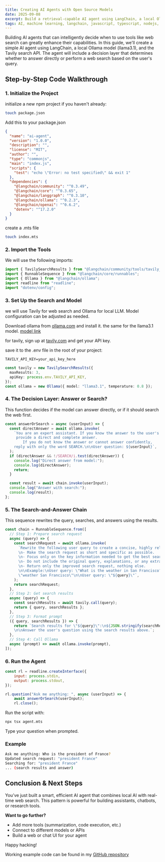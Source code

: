 ```yaml
---
title: Creating AI Agents with Open Source Models
date: 2025-09-08
excerpt: Build a retrieval-capable AI agent using LangChain, a local Ollama model (llama3.1), and the Tavily search API with a decision layer that skips unnecessary tool calls.
tags: AI, machine learning, langchain, javascript, typescript, nodejs, ollama, agents, search, tavily
---
```


Building AI agents that can intelligently decide when to use tools like web search can greatly enhance their capabilities. In this guide, we'll create a simple AI agent using LangChain, a local Ollama model (llama3.1), and the Tavily search API. The agent will include a decision layer that determines whether to answer directly or perform a web search based on the user's query.

## Step-by-Step Code Walkthrough

### 1. Initialize the Project

initialize a new npm project if you haven't already:

```bash
touch package.json
```

Add this to your package.json

```json
{
  "name": "ai-agent",
  "version": "1.0.0",
  "description": "",
  "license": "MIT",
  "author": "",
  "type": "commonjs",
  "main": "index.js",
  "scripts": {
    "test": "echo \"Error: no test specified\" && exit 1"
  },
  "dependencies": {
    "@langchain/community": "^0.3.49",
    "@langchain/core": "^0.3.65",
    "@langchain/langgraph": "^0.3.10",
    "@langchain/ollama": "^0.2.3",
    "@langchain/openai": "^0.6.2",
    "dotenv": "^17.2.0"
  }
}
```


create a .mts file
```bash
touch index.mts
```

### 2. Import the Tools

We will use the following imports:

```ts
import { TavilySearchResults } from "@langchain/community/tools/tavily_search";
import { RunnableSequence } from "@langchain/core/runnables";
import { Ollama } from "@langchain/ollama";
import readline from "readline";
import "dotenv/config";
```

### 3. Set Up the Search and Model

we will use Tavily for web search and Ollama for local LLM.
Model configuration can be adjusted as needed.

Download ollama from [ollama.com](https://ollama.com/download) and install it.
the same for the llama3.1 model. [model link](https://ollama.com/library/llama3.1)

for tavily, sign up at [tavily.com](https://tavily.com) and get your API key.

save it to the .env file in the root of your project:

```
TAVILY_API_KEY=your_api_key_here
```


```ts
const tavily = new TavilySearchResults({
  maxResults: 3,
  apiKey: process.env.TAVILY_API_KEY,
});
const ollama = new Ollama({ model: "llama3.1", temperature: 0.8 });
```


### 4. The Decision Layer: Answer or Search?

This function decides if the model can answer directly, or if it should search the web first.

```ts
const answerOrSearch = async (userInput) => {
  const directAnswer = await ollama.invoke(
    `You are an expert assistant. If you know the answer to the user's question,
     provide a direct and complete answer. 
		If you do not know the answer or cannot answer confidently, 
    reply with only the word SEARCH.\n\nUser question: ${userInput}`,
  );
  if (directAnswer && !/SEARCH/i.test(directAnswer)) {
    console.log("Direct answer from model:");
    console.log(directAnswer);
    return;
  }

  const result = await chain.invoke(userInput);
  console.log("Answer with search:");
  console.log(result);
};
```

### 5. The Search-and-Answer Chain

This sequence rewrites the query, searches, and answers using the results.

```ts
const chain = RunnableSequence.from([
  // Step 1: Prepare search request
  async (query) => {
    const searchRequest = await ollama.invoke(
      `Rewrite the following user query to create a concise, highly relevant search request for a web search.
      \n- Make the search request as short and specific as possible.
      \n- Focus only on the key information needed to get the best search results.
      \n- Do not include the original query, explanations, or any extra context.
      \n- Return only the improved search request, nothing else.
      \n\nExample:\nUser query: \"What is the weather in San Francisco?\"\nSearch request: 
      \"weather San Francisco\"\n\nUser query: \"${query}\"`,
    );
    return searchRequest;
  },
  // Step 2: Get search results
  async (query) => {
    const searchResults = await tavily.call(query);
    return { query, searchResults };
  },
  // Step 3: Format prompt
  ({ query, searchResults }) => {
    return `Search results for \"${query}\":\n${JSON.stringify(searchResults, null, 2)}
    \n\nAnswer the user's question using the search results above.`;
  },
  // Step 4: Call Ollama
  async (prompt) => await ollama.invoke(prompt),
]);
```

### 6. Run the Agent

```js
const rl = readline.createInterface({
	input: process.stdin,
	output: process.stdout,
});

rl.question("Ask me anything: ", async (userInput) => {
	await answerOrSearch(userInput);
	rl.close();
```

Run the script with:

```bash
npx tsx agent.mts
```
Type your question when prompted.

### Example 

```bash
Ask me anything: Who is the president of France?
Updated search request: "president France"
Searching for: "president France"
... (search results and answer)
```



## Conclusion & Next Steps

You’ve just built a smart, efficient AI agent that combines local AI with real-time web search.
This pattern is powerful for building assistants, chatbots, or research tools.

**Want to go further?**

- Add more tools (summarization, code execution, etc.)
- Connect to different models or APIs
- Build a web or chat UI for your agent

Happy hacking!

Working example code can be found in my [GitHub repository](https://github.com/tysiachnyi/free-search-agent)
